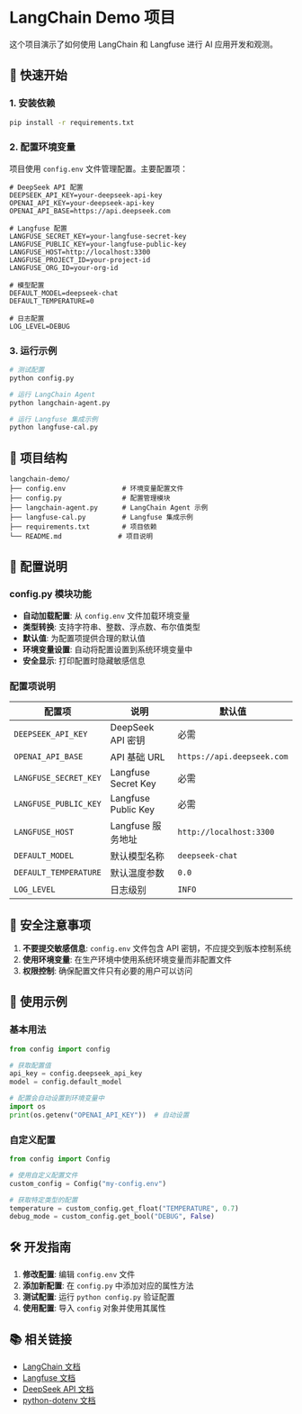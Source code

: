 # LangChain Demo 项目

这个项目演示了如何使用 LangChain 和 Langfuse 进行 AI 应用开发和观测。

## 🚀 快速开始

### 1. 安装依赖

```bash
pip install -r requirements.txt
```

### 2. 配置环境变量

项目使用 `config.env` 文件管理配置。主要配置项：

```env
# DeepSeek API 配置
DEEPSEEK_API_KEY=your-deepseek-api-key
OPENAI_API_KEY=your-deepseek-api-key
OPENAI_API_BASE=https://api.deepseek.com

# Langfuse 配置
LANGFUSE_SECRET_KEY=your-langfuse-secret-key
LANGFUSE_PUBLIC_KEY=your-langfuse-public-key
LANGFUSE_HOST=http://localhost:3300
LANGFUSE_PROJECT_ID=your-project-id
LANGFUSE_ORG_ID=your-org-id

# 模型配置
DEFAULT_MODEL=deepseek-chat
DEFAULT_TEMPERATURE=0

# 日志配置
LOG_LEVEL=DEBUG
```

### 3. 运行示例

```bash
# 测试配置
python config.py

# 运行 LangChain Agent
python langchain-agent.py

# 运行 Langfuse 集成示例
python langfuse-cal.py
```

## 📁 项目结构

```
langchain-demo/
├── config.env              # 环境变量配置文件
├── config.py               # 配置管理模块
├── langchain-agent.py      # LangChain Agent 示例
├── langfuse-cal.py         # Langfuse 集成示例
├── requirements.txt        # 项目依赖
└── README.md              # 项目说明
```

## 🔧 配置说明

### config.py 模块功能

- **自动加载配置**: 从 `config.env` 文件加载环境变量
- **类型转换**: 支持字符串、整数、浮点数、布尔值类型
- **默认值**: 为配置项提供合理的默认值
- **环境变量设置**: 自动将配置设置到系统环境变量中
- **安全显示**: 打印配置时隐藏敏感信息

### 配置项说明

| 配置项 | 说明 | 默认值 |
|--------|------|--------|
| `DEEPSEEK_API_KEY` | DeepSeek API 密钥 | 必需 |
| `OPENAI_API_BASE` | API 基础 URL | `https://api.deepseek.com` |
| `LANGFUSE_SECRET_KEY` | Langfuse Secret Key | 必需 |
| `LANGFUSE_PUBLIC_KEY` | Langfuse Public Key | 必需 |
| `LANGFUSE_HOST` | Langfuse 服务地址 | `http://localhost:3300` |
| `DEFAULT_MODEL` | 默认模型名称 | `deepseek-chat` |
| `DEFAULT_TEMPERATURE` | 默认温度参数 | `0.0` |
| `LOG_LEVEL` | 日志级别 | `INFO` |

## 🔐 安全注意事项

1. **不要提交敏感信息**: `config.env` 文件包含 API 密钥，不应提交到版本控制系统
2. **使用环境变量**: 在生产环境中使用系统环境变量而非配置文件
3. **权限控制**: 确保配置文件只有必要的用户可以访问

## 📝 使用示例

### 基本用法

```python
from config import config

# 获取配置值
api_key = config.deepseek_api_key
model = config.default_model

# 配置会自动设置到环境变量中
import os
print(os.getenv("OPENAI_API_KEY"))  # 自动设置
```

### 自定义配置

```python
from config import Config

# 使用自定义配置文件
custom_config = Config("my-config.env")

# 获取特定类型的配置
temperature = custom_config.get_float("TEMPERATURE", 0.7)
debug_mode = custom_config.get_bool("DEBUG", False)
```

## 🛠️ 开发指南

1. **修改配置**: 编辑 `config.env` 文件
2. **添加新配置**: 在 `config.py` 中添加对应的属性方法
3. **测试配置**: 运行 `python config.py` 验证配置
4. **使用配置**: 导入 `config` 对象并使用其属性

## 📚 相关链接

- [LangChain 文档](https://python.langchain.com/)
- [Langfuse 文档](https://langfuse.com/docs)
- [DeepSeek API 文档](https://platform.deepseek.com/docs)
- [python-dotenv 文档](https://python-dotenv.readthedocs.io/) 